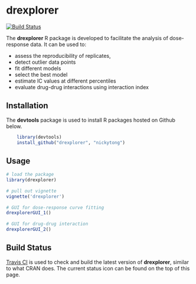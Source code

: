 # drexplorer

[![Build Status](https://travis-ci.org/nickytong/drexplorer.svg?branch=master)](https://travis-ci.org/nickytong/drexplorer)

The **drexplorer** R package is developed to facilitate the analysis of dose-response data. It can be used to:
* assess the reproducibility of replicates, 
* detect outlier data points
* fit different models
* select the best model
* estimate IC values at different percentiles
* evaluate drug-drug interactions using interaction index

## Installation

The **devtools** package is used to install R packages hosted on Github below.

```r
    library(devtools)
    install_github("drexplorer", "nickytong")
```

## Usage
```r
# load the package
library(drexplorer)
	
# pull out vignette
vignette('drexplorer')
	
# GUI for dose-response curve fitting
drexplorerGUI_1()
	
# GUI for drug-drug interaction
drexplorerGUI_2()
```    

## Build Status
[Travis
CI](http://yihui.name/en/2013/04/travis-ci-general-purpose/) is used to check and build the latest version of **drexplorer**, similar to what CRAN does. The current status icon can be found on the top of this page.  
